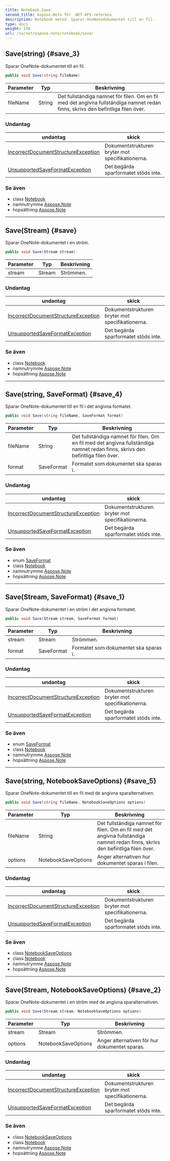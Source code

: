 ```yaml
---
title: Notebook.Save
second_title: Aspose.Note för .NET API-referens
description: Notebook metod. Sparar OneNotedokumentet till en fil.
type: docs
weight: 150
url: /sv/net/aspose.note/notebook/save/
---
```

## Save(string) {#save_3}

Sparar OneNote-dokumentet till en fil.

```csharp
public void Save(string fileName)
```

| Parameter | Typ | Beskrivning |
| --- | --- | --- |
| fileName | String | Det fullständiga namnet för filen. Om en fil med det angivna fullständiga namnet redan finns, skrivs den befintliga filen över. |

### Undantag

| undantag | skick |
| --- | --- |
| [IncorrectDocumentStructureException](../../incorrectdocumentstructureexception/) | Dokumentstrukturen bryter mot specifikationerna. |
| [UnsupportedSaveFormatException](../../unsupportedsaveformatexception/) | Det begärda sparformatet stöds inte. |

### Se även

* class [Notebook](../)
* namnutrymme [Aspose.Note](../../notebook/)
* hopsättning [Aspose.Note](../../../)

---

## Save(Stream) {#save}

Sparar OneNote-dokumentet i en ström.

```csharp
public void Save(Stream stream)
```

| Parameter | Typ | Beskrivning |
| --- | --- | --- |
| stream | Stream | Strömmen. |

### Undantag

| undantag | skick |
| --- | --- |
| [IncorrectDocumentStructureException](../../incorrectdocumentstructureexception/) | Dokumentstrukturen bryter mot specifikationerna. |
| [UnsupportedSaveFormatException](../../unsupportedsaveformatexception/) | Det begärda sparformatet stöds inte. |

### Se även

* class [Notebook](../)
* namnutrymme [Aspose.Note](../../notebook/)
* hopsättning [Aspose.Note](../../../)

---

## Save(string, SaveFormat) {#save_4}

Sparar OneNote-dokumentet till en fil i det angivna formatet.

```csharp
public void Save(string fileName, SaveFormat format)
```

| Parameter | Typ | Beskrivning |
| --- | --- | --- |
| fileName | String | Det fullständiga namnet för filen. Om en fil med det angivna fullständiga namnet redan finns, skrivs den befintliga filen över. |
| format | SaveFormat | Formatet som dokumentet ska sparas i. |

### Undantag

| undantag | skick |
| --- | --- |
| [IncorrectDocumentStructureException](../../incorrectdocumentstructureexception/) | Dokumentstrukturen bryter mot specifikationerna. |
| [UnsupportedSaveFormatException](../../unsupportedsaveformatexception/) | Det begärda sparformatet stöds inte. |

### Se även

* enum [SaveFormat](../../saveformat/)
* class [Notebook](../)
* namnutrymme [Aspose.Note](../../notebook/)
* hopsättning [Aspose.Note](../../../)

---

## Save(Stream, SaveFormat) {#save_1}

Sparar OneNote-dokumentet i en ström i det angivna formatet.

```csharp
public void Save(Stream stream, SaveFormat format)
```

| Parameter | Typ | Beskrivning |
| --- | --- | --- |
| stream | Stream | Strömmen. |
| format | SaveFormat | Formatet som dokumentet ska sparas i. |

### Undantag

| undantag | skick |
| --- | --- |
| [IncorrectDocumentStructureException](../../incorrectdocumentstructureexception/) | Dokumentstrukturen bryter mot specifikationerna. |
| [UnsupportedSaveFormatException](../../unsupportedsaveformatexception/) | Det begärda sparformatet stöds inte. |

### Se även

* enum [SaveFormat](../../saveformat/)
* class [Notebook](../)
* namnutrymme [Aspose.Note](../../notebook/)
* hopsättning [Aspose.Note](../../../)

---

## Save(string, NotebookSaveOptions) {#save_5}

Sparar OneNote-dokumentet till en fil med de angivna sparalternativen.

```csharp
public void Save(string fileName, NotebookSaveOptions options)
```

| Parameter | Typ | Beskrivning |
| --- | --- | --- |
| fileName | String | Det fullständiga namnet för filen. Om en fil med det angivna fullständiga namnet redan finns, skrivs den befintliga filen över. |
| options | NotebookSaveOptions | Anger alternativen hur dokumentet sparas i filen. |

### Undantag

| undantag | skick |
| --- | --- |
| [IncorrectDocumentStructureException](../../incorrectdocumentstructureexception/) | Dokumentstrukturen bryter mot specifikationerna. |
| [UnsupportedSaveFormatException](../../unsupportedsaveformatexception/) | Det begärda sparformatet stöds inte. |

### Se även

* class [NotebookSaveOptions](../../../aspose.note.saving/notebooksaveoptions/)
* class [Notebook](../)
* namnutrymme [Aspose.Note](../../notebook/)
* hopsättning [Aspose.Note](../../../)

---

## Save(Stream, NotebookSaveOptions) {#save_2}

Sparar OneNote-dokumentet i en ström med de angivna sparalternativen.

```csharp
public void Save(Stream stream, NotebookSaveOptions options)
```

| Parameter | Typ | Beskrivning |
| --- | --- | --- |
| stream | Stream | Strömmen. |
| options | NotebookSaveOptions | Anger alternativen för hur dokumentet sparas. |

### Undantag

| undantag | skick |
| --- | --- |
| [IncorrectDocumentStructureException](../../incorrectdocumentstructureexception/) | Dokumentstrukturen bryter mot specifikationerna. |
| [UnsupportedSaveFormatException](../../unsupportedsaveformatexception/) | Det begärda sparformatet stöds inte. |

### Se även

* class [NotebookSaveOptions](../../../aspose.note.saving/notebooksaveoptions/)
* class [Notebook](../)
* namnutrymme [Aspose.Note](../../notebook/)
* hopsättning [Aspose.Note](../../../)


